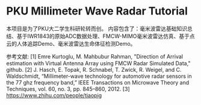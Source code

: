 # PKU Millimeter Wave Radar Tutorial
本项目是为了PKU大二学生科研轮转而创。
内容包含了：毫米波雷达基础知识总结、基于IWR1843的原始ADC数据处理、FMCW-MIMO毫米波雷达仿真、基于点云的人体追踪Demo、毫米波雷达生命体征检测Demo。

参考文献:
[1] Emre Kurtoglu, M. Mahbubur Rahman, "Direction of Arrival estimation with Virtual Antenna Array using FMCW Radar Simulated Data," github.
[2] J. Hasch, E. Topak, R. Schnabel, T. Zwick, R. Weigel, and C. Waldschmidt, “Millimeter-wave technology for automotive radar sensors in the 77 ghz frequency band,” IEEE Transactions on Microwave Theory and Techniques, vol. 60, no. 3, pp. 845–860, 2012.
[3] https://www.zhihu.com/people/tiaopig
